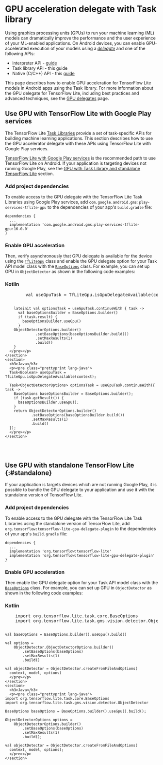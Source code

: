 # GPU acceleration delegate with Task library

Using graphics processing units (GPUs) to run your machine learning (ML) models
can dramatically improve the performance and the user experience
of your ML-enabled applications. On Android devices, you can enable
GPU-accelerated execution of your models using a
[*delegate*](../../performance/delegates) and one of the following APIs:

- Interpreter API - [guide](./gpu)
- Task library API - this guide
- Native (C/C++) API - this [guide](./gpu_native)

This page describes how to enable GPU acceleration for TensorFlow Lite models in
Android apps using the Task library.
For more information about the GPU delegate for TensorFlow Lite,
including best practices and advanced techniques, see the
[GPU delegates](../../performance/gpu) page.

## Use GPU with TensorFlow Lite with Google Play services

The TensorFlow Lite
[Task Libraries](../../inference_with_metadata/task_library/overview) provide a
set of task-specific APIs for building machine learning applications. This
section describes how to use the GPU accelerator delegate with these APIs using
TensorFlow Lite with Google Play services.

[TensorFlow Lite with Google Play services](../play_services) is the recommended
path to use TensorFlow Lite on Android. If your application is targeting devices
not running Google Play, see the
[GPU with Task Library and standalone TensorFlow Lite](#standalone)
section.

### Add project dependencies

To enable access to the GPU delegate with the TensorFlow Lite Task
Libraries using Google Play services, add
`com.google.android.gms:play-services-tflite-gpu` to the
dependencies of your app's `build.gradle` file:

```
dependencies {
  ...
  implementation 'com.google.android.gms:play-services-tflite-gpu:16.0.0'
}
```

### Enable GPU acceleration

Then, verify asynchronously that GPU delegate is available for the device using
the
[`TfLiteGpu`](https://developers.google.com/android/reference/com/google/android/gms/tflite/gpu/support/TfLiteGpu)
class and enable the GPU delegate option for your Task API model class with the
[`BaseOptions`](https://www.tensorflow.org/lite/api_docs/java/org/tensorflow/lite/task/core/BaseOptions.Builder)
class. For example, you can set up GPU in `ObjectDetector` as shown in the
following code examples:

<div>
  <devsite-selector>
    <section>
      <h3>Kotlin</h3>
      <p><pre class="prettyprint lang-kotlin">
        val useGpuTask = TfLiteGpu.isGpuDelegateAvailable(context)

        lateinit val optionsTask = useGpuTask.continueWith { task ->
          val baseOptionsBuilder = BaseOptions.builder()
          if (task.result) {
            baseOptionsBuilder.useGpu()
          }
        ObjectDetectorOptions.builder()
                  .setBaseOptions(baseOptionsBuilder.build())
                  .setMaxResults(1)
                  .build()
        }
      </pre></p>
    </section>
    <section>
      <h3>Java</h3>
      <p><pre class="prettyprint lang-java">
      Task<Boolean> useGpuTask = TfLiteGpu.isGpuDelegateAvailable(context);

      Task<ObjectDetectorOptions> optionsTask = useGpuTask.continueWith({ task ->
        BaseOptions baseOptionsBuilder = BaseOptions.builder();
        if (task.getResult()) {
          baseOptionsBuilder.useGpu();
        }
        return ObjectDetectorOptions.builder()
                .setBaseOptions(baseOptionsBuilder.build())
                .setMaxResults(1)
                .build()
      });
      </pre></p>
    </section>
  </devsite-selector>
</div>

## Use GPU with standalone TensorFlow Lite {:#standalone}

If your application is targets devices which are not running Google Play,
it is possible to bundle the GPU delegate to your application and use it
with the standalone version of TensorFlow Lite.

### Add project dependencies

To enable access to the GPU delegate with the TensorFlow Lite Task
Libraries using the standalone version of TensorFlow Lite, add
`org.tensorflow:tensorflow-lite-gpu-delegate-plugin` to the
dependencies of your app's `build.gradle` file:

```
dependencies {
  ...
  implementation 'org.tensorflow:tensorflow-lite'
  implementation 'org.tensorflow:tensorflow-lite-gpu-delegate-plugin'
}
```

### Enable GPU acceleration

Then enable the GPU delegate option for your Task API model class with the
[`BaseOptions`](https://www.tensorflow.org/lite/api_docs/java/org/tensorflow/lite/task/core/BaseOptions.Builder)
class. For example, you can set up GPU in `ObjectDetector` as shown in the
following code examples:

<div>
  <devsite-selector>
    <section>
      <h3>Kotlin</h3>
      <p><pre class="prettyprint lang-kotlin">
    import org.tensorflow.lite.task.core.BaseOptions
    import org.tensorflow.lite.task.gms.vision.detector.ObjectDetector

    val baseOptions = BaseOptions.builder().useGpu().build()

    val options =
        ObjectDetector.ObjectDetectorOptions.builder()
            .setBaseOptions(baseOptions)
            .setMaxResults(1)
            .build()

    val objectDetector = ObjectDetector.createFromFileAndOptions(
      context, model, options)
      </pre></p>
    </section>
    <section>
      <h3>Java</h3>
      <p><pre class="prettyprint lang-java">
    import org.tensorflow.lite.task.core.BaseOptions
    import org.tensorflow.lite.task.gms.vision.detector.ObjectDetector

    BaseOptions baseOptions = BaseOptions.builder().useGpu().build();

    ObjectDetectorOptions options =
        ObjectDetectorOptions.builder()
            .setBaseOptions(baseOptions)
            .setMaxResults(1)
            .build();

    val objectDetector = ObjectDetector.createFromFileAndOptions(
      context, model, options);
      </pre></p>
    </section>
  </devsite-selector>
</div>

